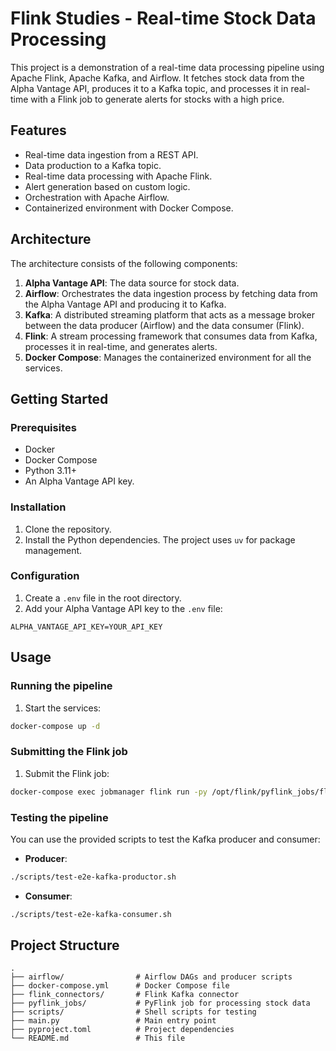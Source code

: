 # Flink Studies - Real-time Stock Data Processing

This project is a demonstration of a real-time data processing pipeline using Apache Flink, Apache Kafka, and Airflow. It fetches stock data from the Alpha Vantage API, produces it to a Kafka topic, and processes it in real-time with a Flink job to generate alerts for stocks with a high price.

## Features

*   Real-time data ingestion from a REST API.
*   Data production to a Kafka topic.
*   Real-time data processing with Apache Flink.
*   Alert generation based on custom logic.
*   Orchestration with Apache Airflow.
*   Containerized environment with Docker Compose.

## Architecture

The architecture consists of the following components:

1.  **Alpha Vantage API**: The data source for stock data.
2.  **Airflow**: Orchestrates the data ingestion process by fetching data from the Alpha Vantage API and producing it to Kafka.
3.  **Kafka**: A distributed streaming platform that acts as a message broker between the data producer (Airflow) and the data consumer (Flink).
4.  **Flink**: A stream processing framework that consumes data from Kafka, processes it in real-time, and generates alerts.
5.  **Docker Compose**: Manages the containerized environment for all the services.

## Getting Started

### Prerequisites

*   Docker
*   Docker Compose
*   Python 3.11+
*   An Alpha Vantage API key.

### Installation

1.  Clone the repository.
2.  Install the Python dependencies. The project uses `uv` for package management.

### Configuration

1.  Create a `.env` file in the root directory.
2.  Add your Alpha Vantage API key to the `.env` file:

```
ALPHA_VANTAGE_API_KEY=YOUR_API_KEY
```

## Usage

### Running the pipeline

1.  Start the services:

```bash
docker-compose up -d
```

### Submitting the Flink job

1.  Submit the Flink job:

```bash
docker-compose exec jobmanager flink run -py /opt/flink/pyflink_jobs/flink_processor.py
```

### Testing the pipeline

You can use the provided scripts to test the Kafka producer and consumer:

*   **Producer**:

```bash
./scripts/test-e2e-kafka-productor.sh
```

*   **Consumer**:

```bash
./scripts/test-e2e-kafka-consumer.sh
```

## Project Structure

```
.
├── airflow/                # Airflow DAGs and producer scripts
├── docker-compose.yml      # Docker Compose file
├── flink_connectors/       # Flink Kafka connector
├── pyflink_jobs/           # PyFlink job for processing stock data
├── scripts/                # Shell scripts for testing
├── main.py                 # Main entry point
├── pyproject.toml          # Project dependencies
└── README.md               # This file
```
